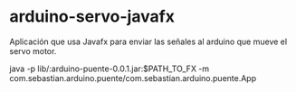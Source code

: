 # arduino-servo-javafx

Aplicación que usa Javafx para enviar las señales al arduino que mueve el servo motor.

java -p lib/:arduino-puente-0.0.1.jar:$PATH_TO_FX -m com.sebastian.arduino.puente/com.sebastian.arduino.puente.App 


